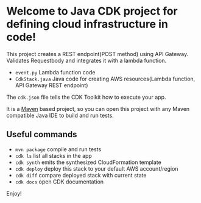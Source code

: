 # Welcome to Java CDK project for defining cloud infrastructure in code!

This project creates a REST endpoint(POST method) using API Gateway. Validates Requestbody and integrates it with a lambda function. 

 * `event.py`    	  Lambda function code
 * `CdkStack.java`    Java code for creating AWS resources(Lambda function, API Gateway REST endpoint)

The `cdk.json` file tells the CDK Toolkit how to execute your app.

It is a [Maven](https://maven.apache.org/) based project, so you can open this project with any Maven compatible Java IDE to build and run tests.

## Useful commands

 * `mvn package`     compile and run tests
 * `cdk ls`          list all stacks in the app
 * `cdk synth`       emits the synthesized CloudFormation template
 * `cdk deploy`      deploy this stack to your default AWS account/region
 * `cdk diff`        compare deployed stack with current state
 * `cdk docs`        open CDK documentation

Enjoy!
